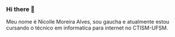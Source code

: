 ### Hi there 👋
Meu nome é Nicolle Moreira Alves, sou gaucha  e atualmente estou cursando o técnico em informatica para internet no CTISM-UFSM.
<!--
**nicolle1903/nicolle1903** is a ✨ _special_ ✨ repository because its `README.md` (this file) appears on your GitHub profile.

Here are some ideas to get you started:

- 🔭 I’m currently working on ...
- 🌱 I’m currently learning ...
- 👯 I’m looking to collaborate on ...
- 🤔 I’m looking for help with ...
- 💬 Ask me about ...
- 📫 How to reach me: ...
- 😄 Pronouns: ...
- ⚡ Fun fact: ...
-->
